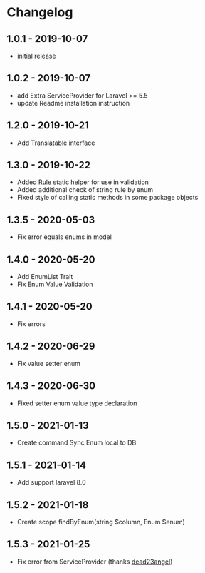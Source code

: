 # Changelog

## 1.0.1 - 2019-10-07
- initial release
## 1.0.2 - 2019-10-07
- add Extra ServiceProvider for Laravel >= 5.5
- update Readme installation instruction
## 1.2.0 - 2019-10-21
- Add Translatable interface
## 1.3.0 - 2019-10-22
- Added Rule static helper for use in validation
- Added additional check of string rule by enum
- Fixed style of calling static methods in some package objects
## 1.3.5 - 2020-05-03
- Fix error equals enums in model
## 1.4.0 - 2020-05-20
- Add EnumList Trait
- Fix Enum Value Validation
## 1.4.1 - 2020-05-20
- Fix errors
## 1.4.2 - 2020-06-29
- Fix value setter enum
## 1.4.3 - 2020-06-30
- Fixed setter enum value type declaration
## 1.5.0 - 2021-01-13
- Create command Sync Enum local to DB.
## 1.5.1 - 2021-01-14
- Add support laravel 8.0
## 1.5.2 - 2021-01-18
- Create scope findByEnum(string $column, Enum $enum)
## 1.5.3 - 2021-01-25
- Fix error from ServiceProvider (thanks [dead23angel](https://github.com/dead23angel))